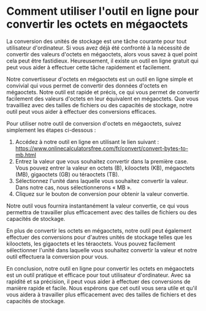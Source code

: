 Comment utiliser l'outil en ligne pour convertir les octets en mégaoctets
=========================================================================

La conversion des unités de stockage est une tâche courante pour tout utilisateur d'ordinateur. Si vous avez déjà été confronté à la nécessité de convertir des valeurs d'octets en mégaoctets, alors vous savez à quel point cela peut être fastidieux. Heureusement, il existe un outil en ligne gratuit qui peut vous aider à effectuer cette tâche rapidement et facilement.

Notre convertisseur d'octets en mégaoctets est un outil en ligne simple et convivial qui vous permet de convertir des données d'octets en mégaoctets. Notre outil est rapide et précis, ce qui vous permet de convertir facilement des valeurs d'octets en leur équivalent en mégaoctets. Que vous travailliez avec des tailles de fichiers ou des capacités de stockage, notre outil peut vous aider à effectuer des conversions efficaces.

Pour utiliser notre outil de conversion d'octets en mégaoctets, suivez simplement les étapes ci-dessous :

1. Accédez à notre outil en ligne en utilisant le lien suivant : <https://www.onlinecalculatorsfree.com/fr/convert/convert-bytes-to-mb.html>
2. Entrez la valeur que vous souhaitez convertir dans la première case. Vous pouvez entrer la valeur en octets (B), kilooctets (KB), mégaoctets (MB), gigaoctets (GB) ou téraoctets (TB).
3. Sélectionnez l'unité dans laquelle vous souhaitez convertir la valeur. Dans notre cas, nous sélectionnerons « MB ».
4. Cliquez sur le bouton de conversion pour obtenir la valeur convertie.

Notre outil vous fournira instantanément la valeur convertie, ce qui vous permettra de travailler plus efficacement avec des tailles de fichiers ou des capacités de stockage.

En plus de convertir les octets en mégaoctets, notre outil peut également effectuer des conversions pour d'autres unités de stockage telles que les kilooctets, les gigaoctets et les téraoctets. Vous pouvez facilement sélectionner l'unité dans laquelle vous souhaitez convertir la valeur et notre outil effectuera la conversion pour vous.

En conclusion, notre outil en ligne pour convertir les octets en mégaoctets est un outil pratique et efficace pour tout utilisateur d'ordinateur. Avec sa rapidité et sa précision, il peut vous aider à effectuer des conversions de manière rapide et facile. Nous espérons que cet outil vous sera utile et qu'il vous aidera à travailler plus efficacement avec des tailles de fichiers et des capacités de stockage.